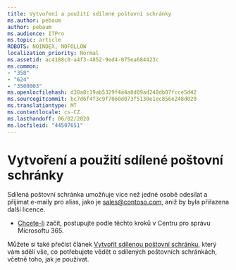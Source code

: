 ```yaml
---
title: Vytvoření a použití sdílené poštovní schránky
ms.author: pebaum
author: pebaum
ms.audience: ITPro
ms.topic: article
ROBOTS: NOINDEX, NOFOLLOW
localization_priority: Normal
ms.assetid: ac4188c0-a4f3-4852-9ed4-075ea684423c
ms.common:
- "358"
- "624"
- "3500003"
ms.openlocfilehash: d38a8c19ab5329f4a4a8d09ad248db07fcce5d42
ms.sourcegitcommit: bc7d6f4f3c9f7060d073f5130e1ec856e248d020
ms.translationtype: MT
ms.contentlocale: cs-CZ
ms.lasthandoff: 06/02/2020
ms.locfileid: "44507651"
---
```

# <a name="create-and-use-a-shared-mailbox"></a>Vytvoření a použití sdílené poštovní schránky

Sdílená poštovní schránka umožňuje více než jedné osobě odesílat a přijímat e-maily pro alias, jako je sales@contoso.com, aniž by byla přiřazena další licence.
  
- [Chcete-li](https://portal.office.com/AdminPortal/Home#/AssistedGuide/addemailoptions) začít, postupujte podle těchto kroků v Centru pro správu Microsoftu 365. 

Můžete si také přečíst článek [Vytvořit sdílenou poštovní schránku,](https://docs.microsoft.com/microsoft-365/admin/email/create-a-shared-mailbox) který vám sdělí vše, co potřebujete vědět o sdílených poštovních schránkách, včetně toho, jak je používat.
  